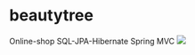 # beautytree
Online-shop 
SQL-JPA-Hibernate
Spring MVC
<img src="/home/lionliliya/Изображения/Снимок экрана от 2015-12-14 02:51:36.png">
